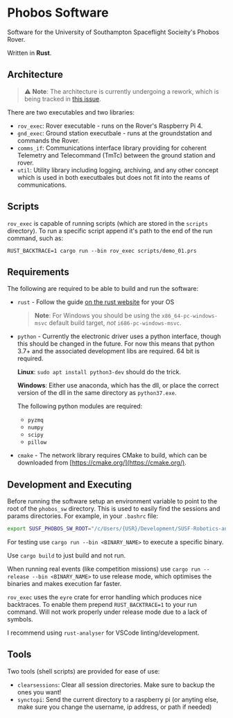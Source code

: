 # Phobos Software

Software for the University of Southampton Spaceflight Socieity's Phobos Rover.

Written in **Rust**.

## Architecture

> :warning: **Note**: The architecture is currently undergoing a rework, which
> is being tracked in [this issue](https://github.com/SUSF-Robotics-and-Software/phobos_sw/issues/8).

There are two executables and two libraries:

* `rov_exec`: Rover executable - runs on the Rover's Raspberry Pi 4.
* `gnd_exec`: Ground station executbale - runs at the groundstation and commands the Rover.
* `comms_if`: Communications interface library providing for coherent Telemetry and Telecommand (TmTc) between the ground station and rover.
* `util`: Utility library including logging, archiving, and any other concept which is used in both executbales but does not fit into the reams of communications.


## Scripts

`rov_exec` is capable of running scripts (which are stored in the `scripts`
directory). To run a specific script append it's path to the end of the run
command, such as:

```shell
RUST_BACKTRACE=1 cargo run --bin rov_exec scripts/demo_01.prs
```
## Requirements

The following are required to be able to build and run the software:

- `rust` - Follow the guide [on the rust website](https://www.rust-lang.org/learn/get-started) for your OS
  > **Note**: For Windows you should be using the `x86_64-pc-windows-msvc` default
  > build target, *not* `i686-pc-windows-msvc`.
- `python` - Currently the electronic driver uses a python interface, though this
  should be changed in the future. For now this means that python 3.7+ and the 
  associated development libs are required. 64 bit is required.

  **Linux**: `sudo apt install python3-dev` should do the trick.

  **Windows**: Either use anaconda, which has the dll, or place the correct 
  version of the dll in the same directory as `python37.exe`.

  The following python modules are required:
  - `pyzmq`
  - `numpy`
  - `scipy`
  - `pillow`
- `cmake` - The network library requires CMake to build, which can be downloaded
  from [https://cmake.org/](https://cmake.org/).

## Development and Executing

Before running the software setup an environment variable to point to the 
root of the `phobos_sw` directory. This is used to easily find the sessions and
params directories. For example, in your `.bashrc` file:

```bash
export SUSF_PHOBOS_SW_ROOT="/c/Users/{USR}/Development/SUSF-Robotics-and-Software/phobos_sw"
```

For testing use `cargo run --bin <BINARY_NAME>` to execute a specific binary.

Use `cargo build` to just build and not run.

When running real events (like competition missions) use `cargo run --release --bin <BINARY_NAME>` to use release mode, which optimises the binaries and makes execution far faster.

`rov_exec` uses the `eyre` crate for error handling which produces nice
backtraces. To enable them prepend `RUST_BACKTRACE=1` to your run command. Will
not work properly under release mode due to a lack of symbols.

I recommend using `rust-analyser` for VSCode linting/development.

## Tools

Two tools (shell scripts) are provided for ease of use:

* `clearsessions`: Clear all session directories. Make sure to backup the ones
    you want!
* `synctopi`: Send the current directory to a raspberry pi (or anyting else,
    make sure you change the username, ip address, or path if needed)
